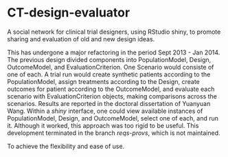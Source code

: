 CT-design-evaluator
===================

A social network for clinical trial designers, using RStudio shiny, to promote sharing and evaluation of old and new design ideas.

This has undergone a major refactoring in the period Sept 2013 - Jan 2014.
The previous design divided components into PopulationModel, Design, OutcomeModel, and EvaluationCriterion.  One Scenario would consiste of one of each. A trial run would create synthetic patients according to the PopulationModel, assign treatments according to the Design, create outcomes for patient according to the OutcomeModel, and evaluate each scenario with EvaluationCriterion objects, making comparisons across the scenarios. Results are reported in the doctoral dissertation of Yuanyuan Wang. Within a _shiny_ interface, one could view available instances of  PopulationModel, Design, and OutcomeModel, select one of each, and run it. Although it worked, this approach was too rigid to be useful. This development terminated in the branch _reqs-provs_, which is not maintained.

To achieve the flexibility and ease of use.
